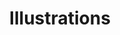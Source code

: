 ---
layout: default
title: Illustrations
background-image: "assets/img/trois.png"
color: "#50446c"
---